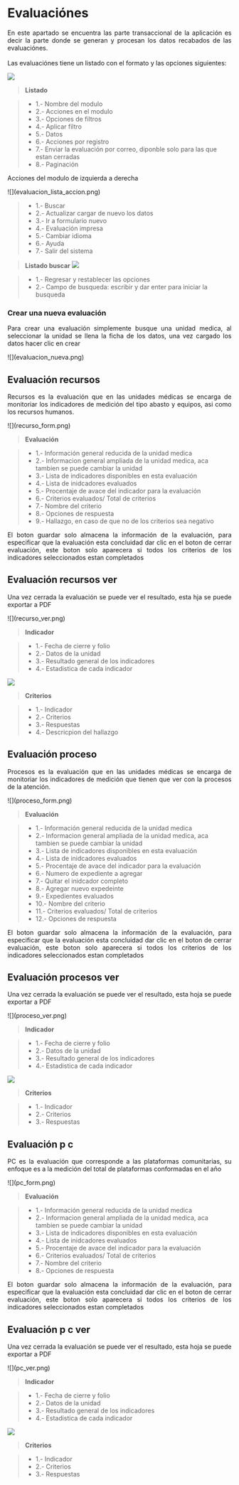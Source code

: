 # Evaluaciónes


<p style="text-align: justify;">
En este apartado se encuentra las parte transaccional de la aplicación es decir la parte donde se generan y procesan los datos recabados de las evaluaciónes.
<br>
<br>
Las evaluaciónes  tiene un listado con el formato y las opciones siguientes:
</p>

![](evaluacion_lista.png)

>**Listado**

> - 1.- Nombre del modulo
> - 2.- Acciones en el modulo
> - 3.- Opciones de filtros
> - 4.- Aplicar filtro
> - 5.- Datos 
> - 6.- Acciones por registro
> - 7.- Enviar la evaluación por correo, diponble solo para las que estan cerradas
> - 8.- Paginación

<p style="text-align: justify;">
Acciones del modulo de izquierda a derecha
</p>
![](evaluacion_lista_accion.png)

> - 1.- Buscar
> - 2.- Actualizar cargar de nuevo los datos
> - 3.- Ir a formulario nuevo
> - 4.- Evaluación impresa
> - 5.- Cambiar idioma
> - 6.- Ayuda
> - 7.- Salir del sistema

>**Listado buscar**
![](evaluacion_lista_buscar.png)

> - 1.- Regresar y restablecer las opciones
> - 2.- Campo de busqueda: escribir y dar enter para iniciar la busqueda


### Crear una nueva evaluación

<p style="text-align: justify;">
Para crear una evaluación simplemente busque una unidad medica, al seleccionar la unidad se llena la ficha de los datos, una vez cargado los datos hacer clic en crear
</p>
![](evaluacion_nueva.png)



## Evaluación recursos

<p style="text-align: justify;">
Recursos es la evaluación que en las unidades médicas se encarga de monitoriar los indicadores de medición del tipo abasto y equipos, asi como los recursos humanos.
</p>
![](recurso_form.png)


>**Evaluación**

> - 1.- Información general reducida de la unidad medica
> - 2.- Informacion general ampliada de la unidad medica, aca tambien se puede cambiar la unidad
> - 3.- Lista de indicadores disponibles en esta evaluación 
> - 4.- Lista de inidcadores evaluados
> - 5.- Procentaje de avace del indicador para la evaluación
> - 6.- Criterios evaluados/ Total de criterios
> - 7.- Nombre del criterio
> - 8.- Opciones de respuesta
> - 9.- Hallazgo, en caso de que no de los criterios sea negativo

<p style="text-align: justify;">
El boton guardar solo almacena la información de la evaluación, para especificar que la evaluación esta concluidad dar clic en el boton de cerrar evaluación, este boton solo aparecera si todos los criterios de los indicadores seleccionados estan completados
</p>

## Evaluación recursos ver

<p style="text-align: justify;">
Una vez cerrada la evaluación se puede ver el resultado, esta hja se puede exportar a PDF
</p>
![](recurso_ver.png)


>**Indicador**

> - 1.- Fecha de cierre y folio
> - 2.- Datos de la unidad
> - 3.- Resultado general de los indicadores
> - 4.- Estadistica de cada indicador

![](recurso_ver_criterio.png)


>**Criterios**

> - 1.- Indicador
> - 2.- Criterios
> - 3.- Respuestas
> - 4.- Descricpion del hallazgo



## Evaluación proceso

<p style="text-align: justify;">
Procesos es la evaluación que en las unidades médicas se encarga de monitoriar los indicadores de medición que tienen que ver con la procesos de la atención.
</p>
![](proceso_form.png)


>**Evaluación**

> - 1.- Información general reducida de la unidad medica
> - 2.- Informacion general ampliada de la unidad medica, aca tambien se puede cambiar la unidad
> - 3.- Lista de indicadores disponibles en esta evaluación 
> - 4.- Lista de inidcadores evaluados
> - 5.- Procentaje de avace del indicador para la evaluación
> - 6.- Numero de expediente a agregar
> - 7.- Quitar el inidcador completo
> - 8.- Agregar nuevo expedeinte
> - 9.- Expedientes evaluados
> - 10.- Nombre del criterio
> - 11.- Criterios evaluados/ Total de criterios
> - 12.- Opciones de respuesta

<p style="text-align: justify;">
El boton guardar solo almacena la información de la evaluación, para especificar que la evaluación esta concluidad dar clic en el boton de cerrar evaluación, este boton solo aparecera si todos los criterios de los indicadores seleccionados estan completados
</p>

## Evaluación procesos ver

<p style="text-align: justify;">
Una vez cerrada la evaluación se puede ver el resultado, esta hoja se puede exportar a PDF
</p>
![](proceso_ver.png)


>**Indicador**

> - 1.- Fecha de cierre y folio
> - 2.- Datos de la unidad
> - 3.- Resultado general de los indicadores
> - 4.- Estadistica de cada indicador

![](proceso_ver_criterio.png)


>**Criterios**

> - 1.- Indicador
> - 2.- Criterios
> - 3.- Respuestas



## Evaluación p c

<p style="text-align: justify;">
PC es la evaluación que corresponde a las plataformas comunitarias, su enfoque es a la medición del total de plataformas conformadas en el año
</p>
![](pc_form.png)


>**Evaluación**

> - 1.- Información general reducida de la unidad medica
> - 2.- Informacion general ampliada de la unidad medica, aca tambien se puede cambiar la unidad
> - 3.- Lista de indicadores disponibles en esta evaluación 
> - 4.- Lista de inidcadores evaluados
> - 5.- Procentaje de avace del indicador para la evaluación
> - 6.- Criterios evaluados/ Total de criterios
> - 7.- Nombre del criterio
> - 8.- Opciones de respuesta

<p style="text-align: justify;">
El boton guardar solo almacena la información de la evaluación, para especificar que la evaluación esta concluidad dar clic en el boton de cerrar evaluación, este boton solo aparecera si todos los criterios de los indicadores seleccionados estan completados
</p>

## Evaluación p c ver

<p style="text-align: justify;">
Una vez cerrada la evaluación se puede ver el resultado, esta hoja se puede exportar a PDF
</p>
![](pc_ver.png)


>**Indicador**

> - 1.- Fecha de cierre y folio
> - 2.- Datos de la unidad
> - 3.- Resultado general de los indicadores
> - 4.- Estadistica de cada indicador

![](pc_ver_criterio.png)


>**Criterios**

> - 1.- Indicador
> - 2.- Criterios
> - 3.- Respuestas